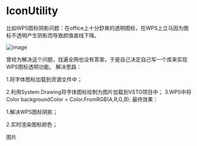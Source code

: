 # IconUtility
比如WPS图标阴影问题：在office上十分舒爽的透明图标，在WPS上立马因为图标不透明产生阴影而导致颜值直线下降。

![image](https://github.com/sizuichu/IconUtility/assets/36018846/379a960c-961b-41e9-8a9c-0d3cfee6d6cb)

曾经为解决这个问题，找遍全网也没有答案，于是自己决定自己写一个库来实现WPS图标透明功能。
解决思路：

1.将字体图标加载到资源文件中；

2.利用System.Drawing将字体图标绘制为图片加载到VSTO项目中；
3.WPS中将 Color backgroundColor = Color.FromRGB(A,R,G,B);
最终效果：

1.解决WPS图标阴影；

2.实时渲染图标颜色；

图片
